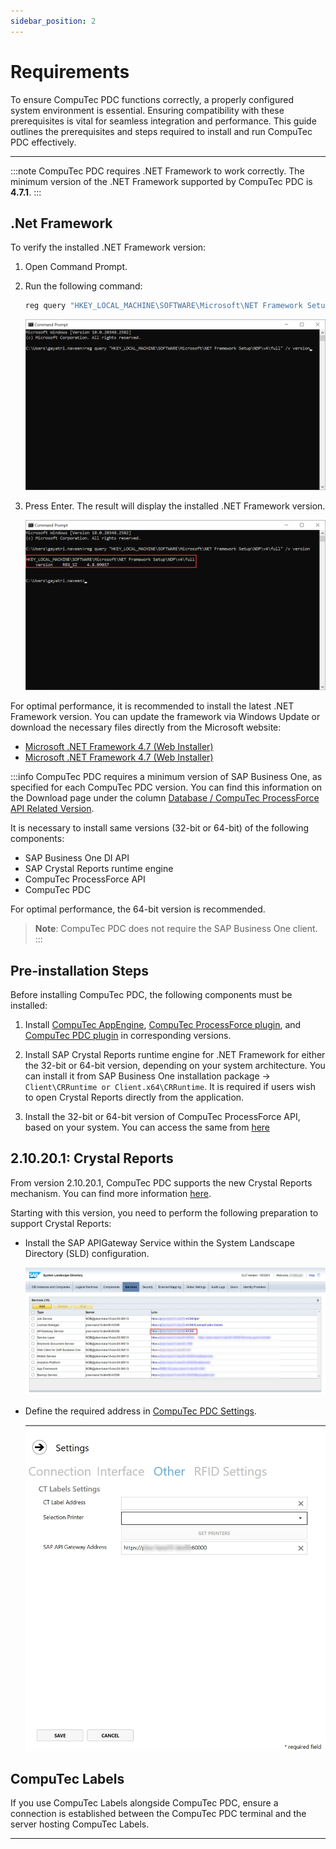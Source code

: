 ```yaml
---
sidebar_position: 2
---
```


# Requirements

To ensure CompuTec PDC functions correctly, a properly configured system environment is essential. Ensuring compatibility with these prerequisites is vital for seamless integration and performance. This guide outlines the prerequisites and steps required to install and run CompuTec PDC effectively.

---

:::note
    CompuTec PDC requires .NET Framework to work correctly. The minimum version of the .NET Framework supported by CompuTec PDC is **4.7.1**.
:::

## .Net Framework

To verify the installed .NET Framework version:

1. Open Command Prompt.
2. Run the following command:

    ```bat
    reg query "HKEY_LOCAL_MACHINE\SOFTWARE\Microsoft\NET Framework Setup\NDP\v4\full" /v version
    ```

      ![Prompt](./media/requirements/net-version-prompt.webp)

3. Press Enter. The result will display the installed .NET Framework version.

    ![Result](./media/requirements/net-version-result.webp)

For optimal performance, it is recommended to install the latest .NET Framework version. You can update the framework via Windows Update or download the necessary files directly from the Microsoft website:

- [Microsoft .NET Framework 4.7 (Web Installer)](https://support.microsoft.com/en-au/topic/the-net-framework-4-7-web-installer-for-windows-54cca588-519d-5e78-ea54-2ce5bd84a2ab)
- [Microsoft .NET Framework 4.7 (Web Installer)](https://support.microsoft.com/en-us/topic/the-net-framework-4-7-offline-installer-for-windows-f32bcb33-5f94-57ce-6120-62c9526a91f2)

:::info
CompuTec PDC requires a minimum version of SAP Business One, as specified for each CompuTec PDC version. You can find this information on the Download page under the column [Database / CompuTec ProcessForce API Related Version](https://learn.computec.one/docs/pdc/releases/download#for-100).

It is necessary to install same versions (32-bit or 64-bit) of the following components:

- SAP Business One DI API
- SAP Crystal Reports runtime engine
- CompuTec ProcessForce API
- CompuTec PDC

For optimal performance, the 64-bit version is recommended.

>**Note**: CompuTec PDC does not require the SAP Business One client.
:::

## Pre-installation Steps

Before installing CompuTec PDC, the following components must be installed:

1. Install [CompuTec AppEngine](/docs/appengine/2.0/administrators-guide/requirements), [CompuTec ProcessForce plugin](https://learn.computec.one/docs/appengine/2.0/releases/plugins/processforce/download), and [CompuTec PDC plugin](https://learn.computec.one/docs/appengine/2.0/releases/plugins/pdc/download) in corresponding versions.

2. Install SAP Crystal Reports runtime engine for .NET Framework for either the 32-bit or 64-bit version, depending on your system architecture. You can install it from SAP Business One installation package -> `Client\CRRuntime or Client.x64\CRRuntime`. It is required if users wish to open Crystal Reports directly from the application.

3. Install the 32-bit or 64-bit version of CompuTec ProcessForce API, based on your system. You can access the same from [here](/docs/processforce/releases/download#computec-processforce-api)

## 2.10.20.1: Crystal Reports

From version 2.10.20.1, CompuTec PDC supports the new Crystal Reports mechanism. You can find more information [here](https://help.sap.com/docs/SAP_BUSINESS_ONE_VERSION_FOR_SAP_HANA/686100cb1bc34346b2bc6642685bab43/b1bbebd32ff940c786c76315a8dfa270.html).

Starting with this version, you need to perform the following preparation to support Crystal Reports:

- Install the SAP APIGateway Service within the System Landscape Directory (SLD) configuration.

  ![SLD configuration](./media/requirements/sld-configuration.webp)
- Define the required address in [CompuTec PDC Settings](../setting-up-the-application/overview.md#computec-labels-settings).

  ![SAP B1 API Gateway](./media/requirements/pdc-settings.webp)

## CompuTec Labels

If you use CompuTec Labels alongside CompuTec PDC, ensure a connection is established between the CompuTec PDC terminal and the server hosting CompuTec Labels.

---
